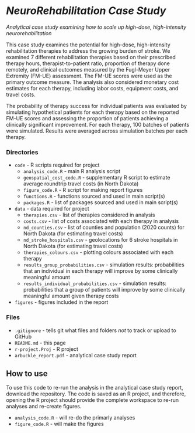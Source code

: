 # *NeuroRehabilitation Case Study*
*Analytical case study examining how to scale up high-dose, high-intensity neurorehabilitation*

This case study examines the potential for high-dose, high-intensity rehabilitation therapies to address the growing burden of stroke. We examined 7 different rehabilitation therapies based on their prescribed therapy hours, therapist-to-patient ratio, proportion of therapy done remotely, and clinical outcomes measured by the Fugl-Meyer Upper Extremity (FM-UE) assessment. The FM-UE scores were used as the primary outcome measure. The analysis also considered monetary cost estimates for each therapy, including labor costs, equipment costs, and travel costs.

The probability of therapy success for individual patients was evaluated by simulating hypothetical patients for each therapy based on the reported FM-UE scores and assessing the proportion of patients achieving a clinically significant improvement. For each therapy, 100 batches of patients were simulated. Results were averaged across simulation batches per each therapy.


### Directories
  * `code` - R scripts required for project
    + `analysis_code.R` - main R analysis script
    + `geospatial_cost_code.R` - supplementary R script to estimate average roundtrip travel costs (in North Dakota)
    + `figure_code.R` - R script for making report figures
    + `functions.R` - functions sourced and used in main script(s)
    + `packages.R` - list of packages sourced and used in main script(s)
  * `data` - data required for project
    + `therapies.csv` - list of therapies considered in analysis
    + `costs.csv` - list of costs associated with each therapy in analysis
    + `nd_counties.csv` - list of counties and population (2020 counts) for North Dakota (for estimating travel costs)
    + `nd_stroke_hospitals.csv` - geolocations for 6 stroke hospitals in North Dakota (for estimating travel costs)
    + `therapies_colours.csv` - plotting colours associated with each therapy
    + `results_group_probabilities.csv` - simulation results: probabilities that an individual in each therapy will improve by some clinically meaningful amount 
    + `results_individual_probabilities.csv` - simulation results: probabilities that a group of patients will improve by some clinically meaningful amount given therapy costs
  * `figures` - figures included in the report

### Files
  * `.gitignore` - tells git what files and folders *not* to track or upload to GitHub
  * `README.md` - this page
  * `r-project.Proj` - R project
  * `arbuckle_report.pdf` - analytical case study report
  
## How to use

To use this code to re-run the analysis in the analytical case study report, download the repository. The code is saved as an R project, and therefore, opening the R project should provide the complete workspace to re-run analyses and re-create figures.
  * `analysis_code.R` - will re-do the primarly analyses
  * `figure_code.R` - will make the figures



